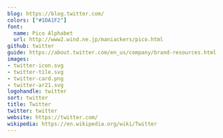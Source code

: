 ```yaml
---
blog: https://blog.twitter.com/
colors: ["#1DA1F2"]
font:
  name: Pico Alphabet
  url: http://www2.wind.ne.jp/maniackers/pico.html
github: twitter
guide: https://about.twitter.com/en_us/company/brand-resources.html
images:
- twitter-icon.svg
- twitter-tile.svg
- twitter-card.png
- twitter-ar21.svg
logohandle: twitter
sort: twitter
title: Twitter
twitter: twitter
website: https://twitter.com/
wikipedia: https://en.wikipedia.org/wiki/Twitter
---
```

